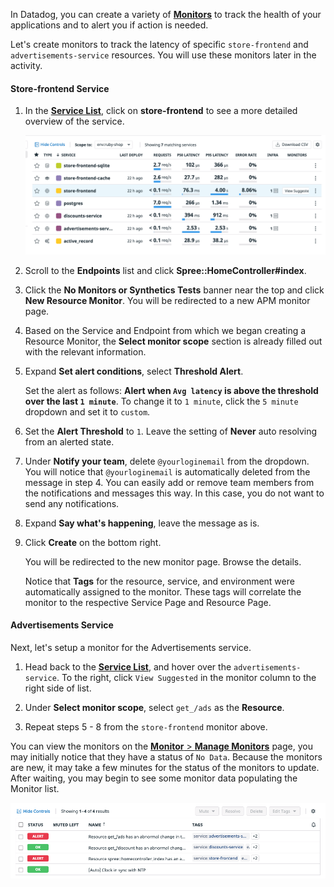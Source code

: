 In Datadog, you can create a variety of <a href="https://docs.datadoghq.com/monitors/" target="_datadog">**Monitors**</a> to track the health of your applications and to alert you if action is needed. 

Let's create monitors to track the latency of specific `store-frontend` and `advertisements-service` resources. You will use these monitors later in the activity.

#### Store-frontend Service

1. In the <a href="https://app.datadoghq.com/apm/services?env=intro-apm" target="_datadog">**Service List**</a>, click on **store-frontend** to see a more detailed overview of the service. <p> ![Store Frontend Flow](fixappv3/assets/store-frontend-list.png)

2. Scroll to the **Endpoints** list and click **Spree::HomeController#index**.

3. Click the **No Monitors or Synthetics Tests** banner near the top and click **New Resource Monitor**. You will be redirected to a new APM monitor page.

4. Based on the Service and Endpoint from which we began creating a Resource Monitor, the **Select monitor scope** section is already filled out with the relevant information.

5. Expand **Set alert conditions**, select **Threshold Alert**. <p>Set the alert as follows: **Alert when `Avg latency` is above the threshold over the last `1 minute`**. To change it to `1 minute`, click the `5 minute` dropdown and set it to `custom`.

6. Set the **Alert Threshold** to `1`. Leave the setting of **Never** auto resolving from an alerted state.

7. Under **Notify your team**, delete `@yourloginemail` from the dropdown. You will notice that `@yourloginemail` is automatically deleted from the message in step 4. You can easily add or remove team members from the notifications and messages this way. In this case, you do not want to send any notifications.

8. Expand **Say what's happening**, leave the message as is. 

9. Click **Create** on the bottom right. <p> You will be redirected to the new monitor page. Browse the details. <p> Notice that **Tags** for the resource, service, and environment were automatically assigned to the monitor. These tags will correlate the monitor to the respective Service Page and Resource Page.

#### Advertisements Service

Next, let's setup a monitor for the Advertisements service. 

1. Head back to the <a href="https://app.datadoghq.com/apm/services?env=intro-apm" target="_datadog">**Service List**</a>, and hover over the `advertisements-service`. To the right, click `View Suggested` in the monitor column to the right side of list.

4. Under **Select monitor scope**, select `get_/ads` as the **Resource**.

5. Repeat steps 5 - 8 from the `store-frontend` monitor above.

You can view the monitors on the <a href="https://app.datadoghq.com/monitors/manage" target="_datadog">**Monitor** > **Manage Monitors**</a> page, you may initially notice that they have a status of `No Data`. Because the monitors are new, it may take a few minutes for the status of the monitors to update. After waiting, you may begin to see some monitor data populating the Monitor list.

![Monitor Data on Service List](fixappv3/assets/monitor-data-list.png)


